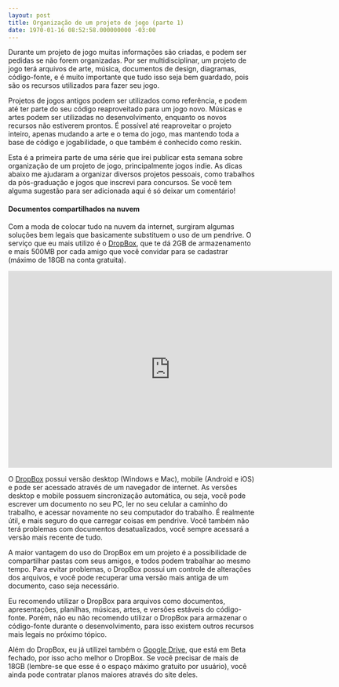 ```yaml
---
layout: post
title: Organização de um projeto de jogo (parte 1)
date: 1970-01-16 08:52:58.000000000 -03:00
---
```


Durante um projeto de jogo muitas informações são criadas, e podem ser pedidas se não forem organizadas. Por ser multidisciplinar, um projeto de jogo terá arquivos de arte, música, documentos de design, diagramas, código-fonte, e é muito importante que tudo isso seja bem guardado, pois são os recursos utilizados para fazer seu jogo.

Projetos de jogos antigos podem ser utilizados como referência, e podem até ter parte do seu código reaproveitado para um jogo novo. Músicas e artes podem ser utilizadas no desenvolvimento, enquanto os novos recursos não estiverem prontos. É possível até reaproveitar o projeto inteiro, apenas mudando a arte e o tema do jogo, mas mantendo toda a base de código e jogabilidade, o que também é conhecido como reskin.

Esta é a primeira parte de uma série que irei publicar esta semana sobre organização de um projeto de jogo, principalmente jogos indie. As dicas abaixo me ajudaram a organizar diversos projetos pessoais, como trabalhos da pós-graduação e jogos que inscrevi para concursos. Se você tem alguma sugestão para ser adicionada aqui é só deixar um comentário!

#### Documentos compartilhados na nuvem

Com a moda de colocar tudo na nuvem da internet, surgiram algumas soluções bem legais que basicamente substituem o uso de um pendrive. O serviço que eu mais utilizo é o [DropBox](http://www.dropbox.com/ "DropBox"), que te dá 2GB de armazenamento e mais 500MB por cada amigo que você convidar para se cadastrar (máximo de 18GB na conta gratuita).

<span class="embed-youtube" style="text-align:center; display: block;"><iframe allowfullscreen="true" class="youtube-player" frameborder="0" height="402" src="http://www.youtube.com/embed/OFb0NaeRmdg?version=3&rel=1&fs=1&autohide=2&showsearch=0&showinfo=1&iv_load_policy=1&wmode=transparent" type="text/html" width="660"></iframe></span>

O [DropBox](http://www.dropbox.com/ "DropBox") possui versão desktop (Windows e Mac), mobile (Android e iOS) e pode ser acessado através de um navegador de internet. As versões desktop e mobile possuem sincronização automática, ou seja, você pode escrever um documento no seu PC, ler no seu celular a caminho do trabalho, e acessar novamente no seu computador do trabalho. É realmente útil, e mais seguro do que carregar coisas em pendrive. Você também não terá problemas com documentos desatualizados, você sempre acessará a versão mais recente de tudo.

A maior vantagem do uso do DropBox em um projeto é a possibilidade de compartilhar pastas com seus amigos, e todos podem trabalhar ao mesmo tempo. Para evitar problemas, o DropBox possui um controle de alterações dos arquivos, e você pode recuperar uma versão mais antiga de um documento, caso seja necessário.

Eu recomendo utilizar o DropBox para arquivos como documentos, apresentações, planilhas, músicas, artes, e versões estáveis do código-fonte. Porém, não eu não recomendo utilizar o DropBox para armazenar o código-fonte durante o desenvolvimento, para isso existem outros recursos mais legais no próximo tópico.

Além do DropBox, eu já utilizei também o [Google Drive](http://drive.google.com "Google Drive"), que está em Beta fechado, por isso acho melhor o DropBox. Se você precisar de mais de 18GB (lembre-se que esse é o espaço máximo gratuito por usuário), você ainda pode contratar planos maiores através do site deles.


